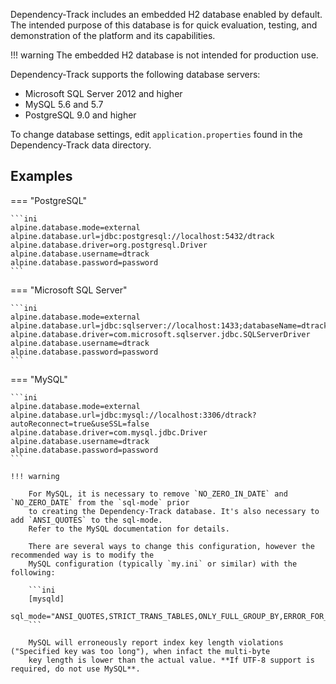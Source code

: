 Dependency-Track includes an embedded H2 database enabled by default. The intended purpose of this
database is for quick evaluation, testing, and demonstration of the platform and its capabilities.

!!! warning 
    The embedded H2 database is not intended for production use.

Dependency-Track supports the following database servers:

* Microsoft SQL Server 2012 and higher
* MySQL 5.6 and 5.7
* PostgreSQL 9.0 and higher

To change database settings, edit `application.properties` found in the Dependency-Track data directory.

## Examples

=== "PostgreSQL"

    ```ini
    alpine.database.mode=external
    alpine.database.url=jdbc:postgresql://localhost:5432/dtrack
    alpine.database.driver=org.postgresql.Driver
    alpine.database.username=dtrack
    alpine.database.password=password
    ```

=== "Microsoft SQL Server"

    ```ini
    alpine.database.mode=external
    alpine.database.url=jdbc:sqlserver://localhost:1433;databaseName=dtrack;sendStringParametersAsUnicode=false
    alpine.database.driver=com.microsoft.sqlserver.jdbc.SQLServerDriver
    alpine.database.username=dtrack
    alpine.database.password=password
    ```

=== "MySQL"

    ```ini
    alpine.database.mode=external
    alpine.database.url=jdbc:mysql://localhost:3306/dtrack?autoReconnect=true&useSSL=false
    alpine.database.driver=com.mysql.jdbc.Driver
    alpine.database.username=dtrack
    alpine.database.password=password
    ```

    !!! warning
    
        For MySQL, it is necessary to remove `NO_ZERO_IN_DATE` and `NO_ZERO_DATE` from the `sql-mode` prior
        to creating the Dependency-Track database. It's also necessary to add `ANSI_QUOTES` to the sql-mode.
        Refer to the MySQL documentation for details.
        
        There are several ways to change this configuration, however the recommended way is to modify the
        MySQL configuration (typically `my.ini` or similar) with the following:
        
        ```ini
        [mysqld] 
        sql_mode="ANSI_QUOTES,STRICT_TRANS_TABLES,ONLY_FULL_GROUP_BY,ERROR_FOR_DIVISION_BY_ZERO,NO_AUTO_CREATE_USER,NO_ENGINE_SUBSTITUTION"
        ```
        
        MySQL will erroneously report index key length violations ("Specified key was too long"), when infact the multi-byte
        key length is lower than the actual value. **If UTF-8 support is required, do not use MySQL**.
